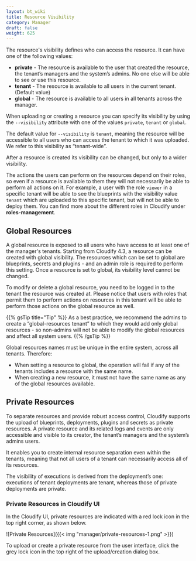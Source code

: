 ```yaml
---
layout: bt_wiki
title: Resource Visibility
category: Manager
draft: false
weight: 625
---
```


The resource's visibility defines who can access the resource. It can have one of the following values:

- **private** - The resource is available to the user that created the resource, the tenant’s managers and the system’s admins. No one else will be able to see or use this resource.
- **tenant** - The resource is available to all users in the current tenant. (Default value)
- **global** - The resource is available to all users in all tenants across the manager.

When uploading or creating a resource you can specify its visibility by using the `--visibility` attribute with one of the values `private`, `tenant` or `global`.

The default value for `--visibility` is `tenant`, meaning the resource will be accessible to all users who can access the tenant to which it was uploaded.
We refer to this visibility as “tenant-wide”.

After a resource is created its visibility can be changed, but only to a wider visibility.

The actions the users can perform on the resources depend on their roles, so even if a resource is available to them they will not necessarily be able to perform all actions on it. For example, a user with the role `viewer` in a specific tenant will be able to see the blueprints with the visibility value `tenant` which are uploaded to this specific tenant, but will not be able to deploy them. You can find more about the different roles in Cloudify under **roles-management**.


## Global Resources

A global resource is exposed to all users who have access to at least one of the manager's tenants.
Starting from Cloudify 4.3, a resource can be created with global visibility.
The resources which can be set to global are blueprints, secrets and plugins - and an admin role is required to perform this setting.
Once a resource is set to global, its visibility level cannot be changed.

To modify or delete a global resource, you need to be logged in to the tenant the resource was created at. Please notice that users with roles that permit them to perform actions on resources in this tenant will be able to perform those actions on the global resource as well. 

{{% gsTip title="Tip" %}}
As a best practice, we recommend the admins to create a “global-resources tenant” to which they would add only global resources - so non-admins will not be able to modify the global resources and affect all system users.
{{% /gsTip %}}    

Global resources names must be unique in the entire system, across all tenants. Therefore:

- When setting a resource to global, the operation will fail if any of the tenants includes a resource with the same name.
- When creating a new resource, it must not have the same name as any of the global resources available.


## Private Resources

To separate resources and provide robust access control, Cloudify supports the upload of blueprints, deployments, plugins and secrets as private resources.
A private resource and its related logs and events are only accessible and visible to its creator, the tenant’s managers and the system’s admins users.

It enables you to create internal resource separation even within the tenants, meaning that not all users of a tenant can necessarily access all of its resources.

The visibility of executions is derived from the deployment’s one: executions of tenant deployments are tenant, whereas those of private deployments are private.


### Private Resources in Cloudify UI

In the Cloudify UI, private resources are indicated with a red lock icon in the top right corner, as shown below.

![Private Resources]({{< img "manager/private-resources-1.png" >}})

To upload or create a private resource from the user interface, click the grey lock icon in the top right of the upload/creation dialog box.
